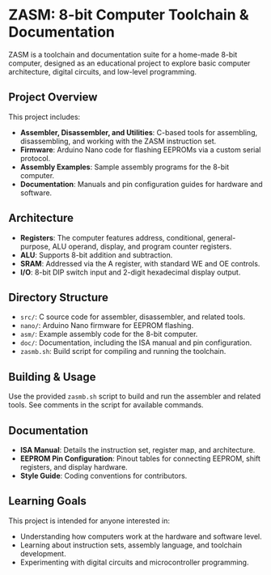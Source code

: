 # ZASM: 8-bit Computer Toolchain & Documentation

ZASM is a toolchain and documentation suite for a home-made 8-bit computer, designed as an educational project to explore basic computer architecture, digital circuits, and low-level programming.

## Project Overview

This project includes:

- **Assembler, Disassembler, and Utilities**: C-based tools for assembling, disassembling, and working with the ZASM instruction set.
- **Firmware**: Arduino Nano code for flashing EEPROMs via a custom serial protocol.
- **Assembly Examples**: Sample assembly programs for the 8-bit computer.
- **Documentation**: Manuals and pin configuration guides for hardware and software.

## Architecture

- **Registers**: The computer features address, conditional, general-purpose, ALU operand, display, and program counter registers.
- **ALU**: Supports 8-bit addition and subtraction.
- **SRAM**: Addressed via the A register, with standard WE and OE controls.
- **I/O**: 8-bit DIP switch input and 2-digit hexadecimal display output.

## Directory Structure

- `src/`: C source code for assembler, disassembler, and related tools.
- `nano/`: Arduino Nano firmware for EEPROM flashing.
- `asm/`: Example assembly code for the 8-bit computer.
- `doc/`: Documentation, including the ISA manual and pin configuration.
- `zasmb.sh`: Build script for compiling and running the toolchain.

## Building & Usage

Use the provided `zasmb.sh` script to build and run the assembler and related tools. See comments in the script for available commands.

## Documentation

- **ISA Manual**: Details the instruction set, register map, and architecture.
- **EEPROM Pin Configuration**: Pinout tables for connecting EEPROM, shift registers, and display hardware.
- **Style Guide**: Coding conventions for contributors.

## Learning Goals

This project is intended for anyone interested in:

- Understanding how computers work at the hardware and software level.
- Learning about instruction sets, assembly language, and toolchain development.
- Experimenting with digital circuits and microcontroller programming.
